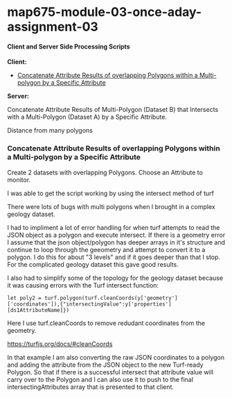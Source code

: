 # map675-module-03-once-aday-assignment-03

#### Client and Server Side Processing Scripts

**Client:**

- [Concatenate Attribute Results of overlapping Polygons within a Multi-polygon by a Specific Attribute]()


**Server:**

Concatenate Attribute Results of Multi-Polygon (Dataset B) that Intersects with a Multi-Polygon (Dataset A) by a Specific Attribute.

Distance from many polygons



### Concatenate Attribute Results of overlapping Polygons within a Multi-polygon by a Specific Attribute

Create 2 datasets with overlapping Polygons. Choose an Attribute to monitor.

I was able to get the script working by using the intersect method of turf

There were lots of bugs with multi polygons when I brought in a complex geology dataset.

I had to impliment a lot of error handling for when turf attempts to read the JSON object as a polygon and execute intersect. If there is a geometry error I assume that the json object/polygon has deeper arrays in it's structure and continue to loop through the geeometry and attempt to convert it to a polygon. I do this for about "3 levels" and if it goes deeper than that I stop. For the complicated geology dataset this gave good results.

I also had to simplify some of the topology for the geology dataset because it was causing errors with the Turf intersect function:

`let poly2 = turf.polygon(turf.cleanCoords(y['geometry']['coordinates']),{"intersectingValue":y['properties'][ds1AttributeName]})`

Here I use turf.cleanCoords to remove redudant coordinates from the geometry.

https://turfjs.org/docs/#cleanCoords

In that example I am also converting the raw JSON coordinates to a polygon and adding the attribute from the JSON object to the new Turf-ready Polygon. So that if there is a successful intersect that attribute value will carry over to the Polygon and I can also use it to push to the final intersectingAttributes array that is presented to that client.
